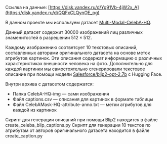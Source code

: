 Ссылка на данные: [https://disk.yandex.ru/d/Yg91Vb-4jW2x_A](https://disk.yandex.ru/d/QQFxCLQynOE_pg)

В данном проекте мы используем датасет [Multi-Modal-CelebA-HQ](https://github.com/IIGROUP/MM-CelebA-HQ-Dataset).

Данный датасет содержит 30000 изображений лиц различных знаменитостей в разрешении $512 \times 512$.

Каждому изображению соответсует 10 текстовых описаний, составленных авторами оригинального датасета на основе меток атрибутов картинок. Эти описания содержат информацию о различных характеристиках внешности человека на фото.
Дополнительно для каждой картинки мы самостоятельно сгенерировали текстовое описание при помощи модели [Salesforce/blip2-opt-2.7b](https://huggingface.co/Salesforce/blip2-opt-2.7b) с Hugging Face.

Внутри архива с датасетом содержатся:
- Папка CelebA-HQ-img — сами изображения
- Файл captions.csv — описания для картинок в формате таблицы
- Файл CelebAMask-HQ-attribute-anno.txt — метки атрибутов для каждой из картинок

Скрипт для генерации описаний при помощи Blip2 находится в файле сreate_celeba_blip_captions.py
Скрипт для генерации 10 текстов по атрибутам от авторов оригинального датасета находится в файле create_caption.py
